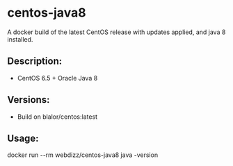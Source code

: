 centos-java8
============

A docker build of the latest CentOS release with updates applied, and java 8 installed.

Description:
-------------

- CentOS 6.5 + Oracle Java 8

Versions:
-------------

- Build on blalor/centos:latest

Usage:
-------------

docker run --rm webdizz/centos-java8 java -version

